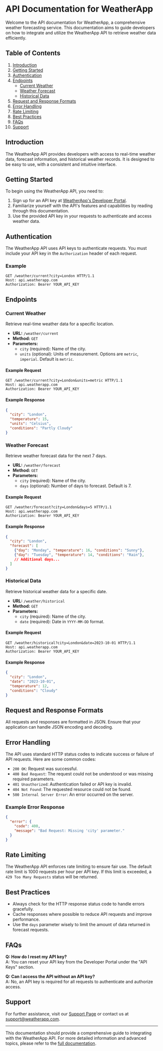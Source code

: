 # API Documentation for WeatherApp

Welcome to the API documentation for WeatherApp, a comprehensive weather forecasting service. This documentation aims to guide developers on how to integrate and utilize the WeatherApp API to retrieve weather data efficiently.

## Table of Contents

1. [Introduction](#introduction)
2. [Getting Started](#getting-started)
3. [Authentication](#authentication)
4. [Endpoints](#endpoints)
   - [Current Weather](#current-weather)
   - [Weather Forecast](#weather-forecast)
   - [Historical Data](#historical-data)
5. [Request and Response Formats](#request-and-response-formats)
6. [Error Handling](#error-handling)
7. [Rate Limiting](#rate-limiting)
8. [Best Practices](#best-practices)
9. [FAQs](#faqs)
10. [Support](#support)

## Introduction

The WeatherApp API provides developers with access to real-time weather data, forecast information, and historical weather records. It is designed to be easy to use, with a consistent and intuitive interface.

## Getting Started

To begin using the WeatherApp API, you need to:

1. Sign up for an API key at [WeatherApp's Developer Portal](https://developer.weatherapp.com).
2. Familiarize yourself with the API's features and capabilities by reading through this documentation.
3. Use the provided API key in your requests to authenticate and access weather data.

## Authentication

The WeatherApp API uses API keys to authenticate requests. You must include your API key in the `Authorization` header of each request.

### Example

```http
GET /weather/current?city=London HTTP/1.1
Host: api.weatherapp.com
Authorization: Bearer YOUR_API_KEY
```

## Endpoints

### Current Weather

Retrieve real-time weather data for a specific location.

- **URL:** `/weather/current`
- **Method:** `GET`
- **Parameters:**
  - `city` (required): Name of the city.
  - `units` (optional): Units of measurement. Options are `metric`, `imperial`. Default is `metric`.

#### Example Request

```http
GET /weather/current?city=London&units=metric HTTP/1.1
Host: api.weatherapp.com
Authorization: Bearer YOUR_API_KEY
```

#### Example Response

```json
{
  "city": "London",
  "temperature": 15,
  "units": "Celsius",
  "conditions": "Partly Cloudy"
}
```

### Weather Forecast

Retrieve weather forecast data for the next 7 days.

- **URL:** `/weather/forecast`
- **Method:** `GET`
- **Parameters:**
  - `city` (required): Name of the city.
  - `days` (optional): Number of days to forecast. Default is 7.

#### Example Request

```http
GET /weather/forecast?city=London&days=5 HTTP/1.1
Host: api.weatherapp.com
Authorization: Bearer YOUR_API_KEY
```

#### Example Response

```json
{
  "city": "London",
  "forecast": [
    {"day": "Monday", "temperature": 16, "conditions": "Sunny"},
    {"day": "Tuesday", "temperature": 14, "conditions": "Rain"},
    // Additional days...
  ]
}
```

### Historical Data

Retrieve historical weather data for a specific date.

- **URL:** `/weather/historical`
- **Method:** `GET`
- **Parameters:**
  - `city` (required): Name of the city.
  - `date` (required): Date in `YYYY-MM-DD` format.

#### Example Request

```http
GET /weather/historical?city=London&date=2023-10-01 HTTP/1.1
Host: api.weatherapp.com
Authorization: Bearer YOUR_API_KEY
```

#### Example Response

```json
{
  "city": "London",
  "date": "2023-10-01",
  "temperature": 12,
  "conditions": "Cloudy"
}
```

## Request and Response Formats

All requests and responses are formatted in JSON. Ensure that your application can handle JSON encoding and decoding.

## Error Handling

The API uses standard HTTP status codes to indicate success or failure of API requests. Here are some common codes:

- `200 OK`: Request was successful.
- `400 Bad Request`: The request could not be understood or was missing required parameters.
- `401 Unauthorized`: Authentication failed or API key is invalid.
- `404 Not Found`: The requested resource could not be found.
- `500 Internal Server Error`: An error occurred on the server.

### Example Error Response

```json
{
  "error": {
    "code": 400,
    "message": "Bad Request: Missing 'city' parameter."
  }
}
```

## Rate Limiting

The WeatherApp API enforces rate limiting to ensure fair use. The default rate limit is 1000 requests per hour per API key. If this limit is exceeded, a `429 Too Many Requests` status will be returned.

## Best Practices

- Always check for the HTTP response status code to handle errors gracefully.
- Cache responses where possible to reduce API requests and improve performance.
- Use the `days` parameter wisely to limit the amount of data returned in forecast requests.

## FAQs

**Q: How do I reset my API key?**  
A: You can reset your API key from the Developer Portal under the "API Keys" section.

**Q: Can I access the API without an API key?**  
A: No, an API key is required for all requests to authenticate and authorize access.

## Support

For further assistance, visit our [Support Page](https://support.weatherapp.com) or contact us at support@weatherapp.com.

---

This documentation should provide a comprehensive guide to integrating with the WeatherApp API. For more detailed information and advanced topics, please refer to the [full documentation](https://docs.weatherapp.com).